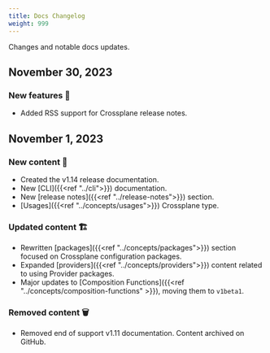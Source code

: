 ```yaml
---
title: Docs Changelog
weight: 999
---
```


Changes and notable docs updates.

<!---
new: 🎉
changed/fixed: 🏗️
removed: 🗑️
moved: 🗺️
-->

## November 30, 2023

### New features 🎉
* Added RSS support for Crossplane release notes. 

## November 1, 2023

### New content 🎉
* Created the v1.14 release documentation.  
* New [CLI]({{<ref "../cli">}}) documentation.  
* New [release notes]({{<ref "../release-notes">}}) section.  
* [Usages]({{<ref "../concepts/usages">}}) Crossplane type.
  
### Updated content 🏗️

* Rewritten [packages]({{<ref "../concepts/packages">}}) section focused on Crossplane configuration packages.
* Expanded [providers]({{<ref "../concepts/providers">}}) content related to using Provider packages.
* Major updates to [Composition Functions]({{<ref "../concepts/composition-functions" >}}), moving them to `v1beta1`.


### Removed content 🗑️ 
* Removed end of support v1.11 documentation. Content archived on GitHub.
